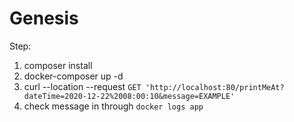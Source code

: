 # Genesis 

Step:
1) composer install
2) docker-composer up -d
3) curl --location --request `GET 'http://localhost:80/printMeAt?dateTime=2020-12-22%2008:00:10&message=EXAMPLE'`
4) check message in through `docker logs app`